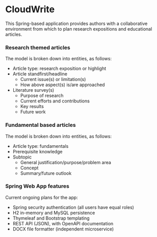 # CloudWrite

This Spring-based application provides authors with a collaborative environment from which to plan research expositions and educational articles.

### Research themed articles

The model is broken down into entities, as follows:

+ Article type: research exposition or highlight
+ Article standfirst/headline
  + Current issue(s) or limitation(s)
  + How above aspect(s) is/are approached
+ Literature survey(s)
  + Purpose of research
  + Current efforts and contributions
  + Key results
  + Future work

### Fundamental based articles

The model is broken down into entities, as follows:

+ Article type: fundamentals
+ Prerequisite knowledge
+ Subtopic 
  + General justification/purpose/problem area 
  + Concept 
  + Summary/future outlook 
    
### Spring Web App features

Current ongoing plans for the app:

+ Spring security authentication (all users have equal roles)
+ H2 in-memory and MySQL persistence  
+ Thymeleaf and Bootstrap templating
+ REST API (JSON), with OpenAPI documentation
+ DOCX file formatter (independent microservice)